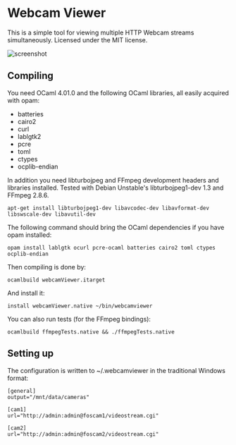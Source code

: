 Webcam Viewer
=============

This is a simple tool for viewing multiple HTTP Webcam streams
simultaneously. Licensed under the MIT license.

![screenshot](https://cloud.githubusercontent.com/assets/1159374/14331146/a2935a3a-fc4c-11e5-9996-1b119b80815d.png)

Compiling
---------

You need OCaml 4.01.0 and the following OCaml libraries, all easily acquired with opam:

* batteries
* cairo2
* curl
* lablgtk2
* pcre
* toml
* ctypes
* ocplib-endian

In addition you need libturbojpeg and FFmpeg development headers and
libraries installed. Tested with Debian Unstable's libturbojpeg1-dev
1.3 and FFmpeg 2.8.6.

	apt-get install libturbojpeg1-dev libavcodec-dev libavformat-dev libswscale-dev libavutil-dev

The following command should bring the OCaml dependencies if you have opam installed:

	opam install lablgtk ocurl pcre-ocaml batteries cairo2 toml ctypes ocplib-endian

Then compiling is done by:

	ocamlbuild webcamViewer.itarget

And install it:

	install webcamViewer.native ~/bin/webcamviewer

You can also run tests (for the FFmpeg bindings):

	ocamlbuild ffmpegTests.native && ./ffmpegTests.native

Setting up
----------

The configuration is written to ~/.webcamviewer in the traditional Windows format:

	[general]
	output="/mnt/data/cameras"
	
	[cam1]
	url="http://admin:admin@foscam1/videostream.cgi"
	
	[cam2]
	url="http://admin:admin@foscam2/videostream.cgi"

